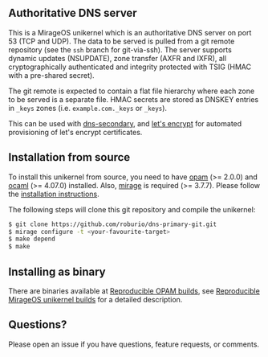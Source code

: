 ## Authoritative DNS server

This is a MirageOS unikernel which is an authoritative DNS server on port 53
(TCP and UDP). The data to be served is pulled from a git remote repository
(see the `ssh` branch for git-via-ssh). The server supports dynamic updates
(NSUPDATE), zone transfer (AXFR and IXFR), all cryptographically authenticated
and integrity protected with TSIG (HMAC with a pre-shared secret).

The git remote is expected to contain a flat file hierarchy where each zone
to be served is a separate file. HMAC secrets are stored as DNSKEY entries
in `_keys` zones (i.e. `example.com._keys` or `_keys`).

This can be used with [dns-secondary](https://github.com/roburio/dns-secondary),
and [let's encrypt](https://github.com/roburio/dns-letsencrypt-secondary) for
automated provisioning of let's encrypt certificates.

## Installation from source

To install this unikernel from source, you need to have
[opam](https://opam.ocaml.org) (>= 2.0.0) and
[ocaml](https://ocaml.org) (>= 4.07.0) installed. Also,
[mirage](https://mirageos.org) is required (>= 3.7.7). Please follow the
[installation instructions](https://mirageos.org/wiki/install).

The following steps will clone this git repository and compile the unikernel:

```bash
$ git clone https://github.com/roburio/dns-primary-git.git
$ mirage configure -t <your-favourite-target>
$ make depend
$ make
```

## Installing as binary

There are binaries available at [Reproducible OPAM builds](https://builds.robur.coop/),
see [Reproducible MirageOS unikernel builds](https://hannes.nqsb.io/Posts/ReproducibleOPAM) for a detailed description.

## Questions?

Please open an issue if you have questions, feature requests, or comments.
